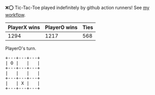 :x::o: Tic-Tac-Toe played indefinitely by github action runners! See [my workflow](.github/workflows/play.yaml).

|PlayerX wins|PlayerO wins|Ties|
|-|-|-|
|1294|1217|568|

PlayerO's turn.

<pre>
+---+---+---+
| O |   |   |
+---+---+---+
|   |   |   |
+---+---+---+
|   | X |   |
+---+---+---+
</pre>